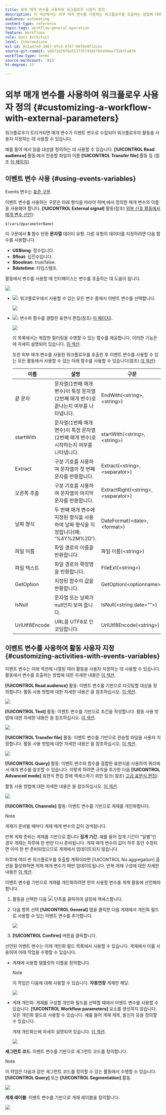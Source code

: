 ```yaml
---
title: 외부 매개 변수를 사용하여 워크플로우 사용자 정의
description: 이 섹션에서는 외부 매개 변수를 사용하는 워크플로우를 호출하는 방법에 대해 자세히 설명합니다.
audience: automating
content-type: reference
topic-tags: workflow-general-operation
feature: Workflows
role: Data Architect
level: Intermediate
exl-id: 8c1a47ed-3467-4fcd-8747-86f0e8f15cec
source-git-commit: a6471d2970a55373574301fb5d49ee73103fa870
workflow-type: tm+mt
source-wordcount: '813'
ht-degree: 1%

---
```


# 외부 매개 변수를 사용하여 워크플로우 사용자 정의 {#customizing-a-workflow-with-external-parameters}

워크플로우가 트리거되면 매개 변수가 이벤트 변수로 수집되어 워크플로우의 활동을 사용자 지정하는 데 사용할 수 있습니다.

예를 들어 에서 읽을 대상을 정의하는 데 사용할 수 있습니다. **[!UICONTROL Read audience]** 활동:에서 전송할 파일의 이름 **[!UICONTROL Transfer file]** 활동 등 (참조 [이 페이지](../../automating/using/customizing-workflow-external-parameters.md)).

## 이벤트 변수 사용 {#using-events-variables}

Events 변수는 [표준 구문](../../automating/using/advanced-expression-editing.md#standard-syntax).

이벤트 변수를 사용하는 구문은 아래 형식을 따라야 하며,에서 정의한 매개 변수의 이름을 사용해야 합니다. **[!UICONTROL External signal]** 활동(참조) [외부 신호 활동에서 매개 변수 선언](../../automating/using/declaring-parameters-external-signal.md)):

```
$(vars/@parameterName)
```

이 구문에서 **$** 함수 반환 **문자열** 데이터 유형. 다른 유형의 데이터를 지정하려면 다음 함수를 사용합니다.

* **US$long**: 정수입니다.
* **$float**: 십진수입니다.
* **$boolean**: true/false.
* **$datetime**: 타임스탬프.

활동에서 변수를 사용할 때 인터페이스는 변수를 호출하는 데 도움이 됩니다.

![](assets/extsignal_callparameter.png)

* ![](assets/extsignal_picker.png): 워크플로우에서 사용할 수 있는 모든 변수 중에서 이벤트 변수를 선택합니다.

   ![](assets/wkf_test_activity_variables.png)

* ![](assets/extsignal_expression_editor.png): 변수와 함수를 결합한 표현식 편집(참조) [이 페이지](../../automating/using/advanced-expression-editing.md)).

   ![](assets/wkf_test_activity_variables_expression.png)

   이 목록에서는 복잡한 필터링을 수행할 수 있는 함수를 제공합니다. 이러한 기능은에 자세히 설명되어 있습니다. [이 섹션](../../automating/using/list-of-functions.md).

   또한 외부 매개 변수를 사용한 워크플로우를 호출한 후 이벤트 변수를 사용할 수 있는 모든 활동에서 사용할 수 있는 아래 함수를 사용할 수 있습니다(참조) [이 섹션](../../automating/using/customizing-workflow-external-parameters.md#customizing-activities-with-events-variables)):

   | 이름 | 설명 | 구문 |
   | ---------|----------|---------|
   | 끝 문자 | 문자열(1번째 매개 변수)이 특정 문자열(2번째 매개 변수)로 끝나는지 여부를 나타냅니다. | EndWith(&lt;string>,&lt;string>) |
   | startWith | 문자열(1번째 매개 변수)이 특정 문자열(2번째 매개 변수)로 시작하는지 여부를 나타냅니다. | startWith(&lt;string>,&lt;string>) |
   | Extract | 구분 기호를 사용하여 문자열의 첫 번째 문자를 반환합니다. | Extract(&lt;string>,&lt;separator>) |
   | 오른쪽 추출 | 구분 기호를 사용하여 문자열의 마지막 문자를 반환합니다. | ExtractRight(&lt;string>,&lt;separator>) |
   | 날짜 형식 | 두 번째 매개 변수에 지정된 형식을 사용하여 날짜 형식을 지정합니다(예: &#39;%4Y%2M%2D&#39;). | DateFormat(&lt;date>,&lt;format>) |
   | 파일 이름 | 파일 경로의 이름을 반환합니다. | 파일 이름(&lt;string>) |
   | 파일 텍스트 | 파일 경로의 확장명을 반환합니다. | FileExt(&lt;string>) |
   | GetOption | 지정된 함수의 값을 반환합니다. | GetOption(&lt;optionname>) |
   | IsNull | 문자열 또는 날짜가 null인지 보여 줍니다. | IsNull(&lt;string date=&quot;&quot;>) |
   | UrlUtf8Encode | URL을 UTF8로 인코딩합니다. | UrlUtf8Encode(&lt;string>) |

## 이벤트 변수를 사용하여 활동 사용자 지정 {#customizing-activities-with-events-variables}

이벤트 변수는 아래 섹션에 나열된 여러 활동을 사용자 지정하는 데 사용할 수 있습니다. 활동에서 변수를 호출하는 방법에 대한 자세한 내용은 [이 섹션](../../automating/using/customizing-workflow-external-parameters.md#using-events-variables).

**[!UICONTROL Read audience]** 활동: 이벤트 변수를 기반으로 타깃팅할 대상을 정의합니다. 활동 사용 방법에 대한 자세한 내용은 을 참조하십시오. [이 섹션](../../automating/using/read-audience.md).

![](assets/extsignal_activities_audience.png)

**[!UICONTROL Test]** 활동: 이벤트 변수를 기반으로 조건을 작성합니다. 활동 사용 방법에 대한 자세한 내용은 을 참조하십시오. [이 섹션](../../automating/using/test.md).

![](assets/extsignal_activities_test.png)

**[!UICONTROL Transfer file]** 활동: 이벤트 변수를 기반으로 전송할 파일을 사용자 지정합니다. 활동 사용 방법에 대한 자세한 내용은 을 참조하십시오. [이 섹션](../../automating/using/transfer-file.md).

![](assets/extsignal_activities_transfer.png)

**[!UICONTROL Query]** 활동: 이벤트 변수와 함수를 결합한 표현식을 사용하여 쿼리에서 매개 변수를 참조할 수 있습니다. 이렇게 하려면 규칙을 추가한 다음 **[!UICONTROL Advanced mode]** 표현식 편집 창에 액세스하기 위한 링크( 참조) [고급 표현식 편집](../../automating/using/advanced-expression-editing.md)).

활동 사용 방법에 대한 자세한 내용은 을 참조하십시오. [이 섹션](../../automating/using/query.md).

![](assets/extsignal_activities_query.png)

**[!UICONTROL Channels]** 활동: 이벤트 변수를 기반으로 게재를 개인화합니다.

>[!NOTE]
>
>게재가 준비될 때마다 게재 매개 변수의 값이 검색됩니다.
>
>반복 게재 준비는 게재를 기반으로 합니다 **집계 기간**. 예를 들어 집계 기간이 &quot;일별&quot;인 경우 게재는 하루에 한 번만 다시 준비됩니다. 게재 매개 변수의 값이 하루 동안 수정되면 이미 한 번 준비되었으므로 게재에서 업데이트되지 않습니다.
>
>하루에 여러 번 워크플로우를 호출할 계획이라면 [!UICONTROL No aggregation] 옵션을 활성화하면 게재 매개 변수가 매번 업데이트됩니다. 반복 게재 구성에 대한 자세한 내용은 [이 섹션](/help/automating/using/email-delivery.md#configuration).

이벤트 변수를 기반으로 게재를 개인화하려면 먼저 사용할 변수를 게재 활동에 선언해야 합니다.

1. 활동을 선택한 다음 ![](assets/dlv_activity_params-24px.png) 단추를 클릭하여 설정에 액세스합니다.
1. 다음 항목 선택 **[!UICONTROL General]** 탭을 클릭한 다음 게재에서 개인화 필드로 사용할 수 있는 이벤트 변수를 추가합니다.

   ![](assets/extsignal_activities_delivery.png)

1. **[!UICONTROL Confirm]** 버튼을 클릭합니다.

선언된 이벤트 변수는 이제 개인화 필드 목록에서 사용할 수 있습니다. 게재에서 이를 사용하여 아래 작업을 수행할 수 있습니다.

* 게재에 사용할 템플릿의 이름을 정의합니다.

   >[!NOTE]
   >
   >이 작업은 다음에 대해 사용할 수 있습니다. **자동연장** 게재만 해당.

   ![](assets/extsignal_activities_template.png)

* 게재 개인화: 게재를 구성할 개인화 필드를 선택할 때에서 이벤트 변수를 사용할 수 있습니다. **[!UICONTROL Workflow parameters]** 요소를 생성하지 않습니다. 모든 개인화 필드로 사용할 수 있습니다. 예를 들어 게재 제목, 발신자 등을 정의할 수 있습니다.

   게재 개인화는에 자세히 설명되어 있습니다. [이 섹션](../../designing/using/personalization.md).

   ![](assets/extsignal_activities_perso.png)

**세그먼트 코드**: 이벤트 변수를 기반으로 세그먼트 코드를 정의합니다.

>[!NOTE]
>
>이 작업은 다음과 같은 세그먼트 코드를 정의할 수 있는 활동에서 수행할 수 있습니다. **[!UICONTROL Query]** 또는 **[!UICONTROL Segmentation]** 활동.

![](assets/extsignal_activities_segment.png)

**게재 레이블**: 이벤트 변수를 기반으로 게재 레이블을 정의합니다.

![](assets/extsignal_activities_label.png)
